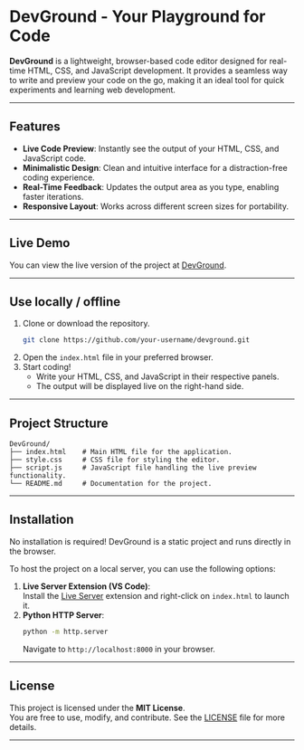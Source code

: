 # DevGround - Your Playground for Code

**DevGround** is a lightweight, browser-based code editor designed for real-time HTML, CSS, and JavaScript development. It provides a seamless way to write and preview your code on the go, making it an ideal tool for quick experiments and learning web development.  

---

## Features

- **Live Code Preview**: Instantly see the output of your HTML, CSS, and JavaScript code.  
- **Minimalistic Design**: Clean and intuitive interface for a distraction-free coding experience.  
- **Real-Time Feedback**: Updates the output area as you type, enabling faster iterations.  
- **Responsive Layout**: Works across different screen sizes for portability.

---

## Live Demo

You can view the live version of the project at [DevGround](https://ravi-s7.github.io/DevGround/).

---

## Use locally / offline

1. Clone or download the repository.  
   ```bash
   git clone https://github.com/your-username/devground.git
   ```
2. Open the `index.html` file in your preferred browser.  
3. Start coding!  
   - Write your HTML, CSS, and JavaScript in their respective panels.  
   - The output will be displayed live on the right-hand side.

---



## Project Structure

```
DevGround/
├── index.html    # Main HTML file for the application.
├── style.css     # CSS file for styling the editor.
├── script.js     # JavaScript file handling the live preview functionality.
└── README.md     # Documentation for the project.
```

---

## Installation

No installation is required! DevGround is a static project and runs directly in the browser.

To host the project on a local server, you can use the following options:  
1. **Live Server Extension (VS Code)**:  
   Install the [Live Server](https://marketplace.visualstudio.com/items?itemName=ritwickdey.LiveServer) extension and right-click on `index.html` to launch it.  
2. **Python HTTP Server**:  
   ```bash
   python -m http.server
   ```
   Navigate to `http://localhost:8000` in your browser.  

---

## License

This project is licensed under the **MIT License**.  
You are free to use, modify, and contribute. See the [LICENSE](LICENSE) file for more details.

---